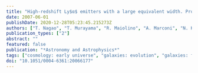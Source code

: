 ```yaml
---
title: "High-redshift Ly$α$ emitters with a large equivalent width. Properties of i'-dropout galaxies with an NB921-band depression in the Subaru deep field"
date: 2007-06-01
publishDate: 2020-12-28T05:23:45.215273Z
authors: ["T. Nagao", "T. Murayama", "R. Maiolino", "A. Marconi", "N. Kashikawa", "M. Ajiki", "T. Hattori", "C. Ly", "M.~A. Malkan", "K. Motohara", "K. Ohta", "S.~S. Sasaki", "Y. Shioya", "Y. Taniguchi"]
publication_types: ["2"]
abstract: ""
featured: false
publication: "*Astronomy and Astrophysics*"
tags: ["cosmology: early universe", "galaxies: evolution", "galaxies: formation", "galaxies: individual: J132345.6+271701", "galaxies: individual: J132519.4+271829", "galaxies: starburst"]
doi: "10.1051/0004-6361:20066177"
---
```


